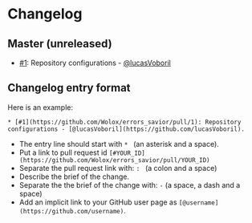 # Changelog

## Master (unreleased)
* [#1](https://github.com/Wolox/errors_savior/pull/1): Repository configurations - [@lucasVoboril](https://github.com/lucasVoboril)

## Changelog entry format

Here is an example:

```
* [#1](https://github.com/Wolox/errors_savior/pull/1): Repository configurations - [@lucasVoboril](https://github.com/lucasVoboril).
```

* The entry line should start with `* ` (an asterisk and a space).
* Put a link to pull request id `[#YOUR_ID](https://github.com/Wolox/errors_savior/pull/YOUR_ID)`
* Separate the pull request link with: `: ` (a colon and a space)
* Describe the brief of the change.
* Separate the the brief of the change with: ` - ` (a space, a dash and a space)
* Add an implicit link to your GitHub user page as `[@username](https://github.com/username)`.
